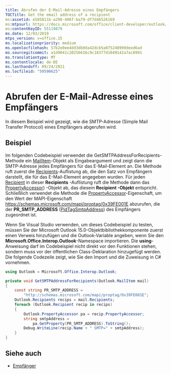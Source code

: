 ```yaml
---
title: Abrufen der E-Mail-Adresse eines Empfängers
TOCTitle: Get the email address of a recipient
ms:assetid: e585811b-a298-496f-ba79-df7d46526169
ms:mtpsurl: https://docs.microsoft.com/office/client-developer/outlook/pia/how-to-get-the-e-mail-address-of-a-recipient?redirectedfrom=MSDN
ms:contentKeyID: 55119879
ms.date: 12/03/2019
mtps_version: v=office.15
ms.localizationpriority: medium
ms.openlocfilehash: 57b2e0ee4dd3db0da42dcb5a075248999deed6ad
ms.sourcegitcommit: a1d9041c20256616c9c183f7d1049142a7ac6991
ms.translationtype: MT
ms.contentlocale: de-DE
ms.lasthandoff: 09/24/2021
ms.locfileid: "59590625"
---
```

# <a name="get-the-email-address-of-a-recipient"></a>Abrufen der E-Mail-Adresse eines Empfängers

In diesem Beispiel wird gezeigt, wie die SMTP-Adresse (Simple Mail Transfer Protocol) eines Empfängers abgerufen wird.

## <a name="example"></a>Beispiel

Im folgenden Codebeispiel verwendet die GetSMTPAddressForRecipients-Methode ein [MailItem](https://docs.microsoft.com/dotnet/api/microsoft.office.interop.outlook.mailitem?redirectedfrom=MSDN&view=outlook-pia)-Objekt als Eingabeargument und zeigt dann die SMTP-Adresse jedes Empfängers für das E-Mail-Element an. Die Methode ruft zuerst die [Recipients](https://docs.microsoft.com/dotnet/api/microsoft.office.interop.outlook.recipients?redirectedfrom=MSDN&view=outlook-pia)-Auflistung ab, die den Satz von Empfängern darstellt, die für das E-Mail-Element angegeben wurden. Für jeden [Recipient](https://docs.microsoft.com/dotnet/api/microsoft.office.interop.outlook.recipient?redirectedfrom=MSDN&view=outlook-pia) in dieser **Recipients** -Auflistung ruft die Methode dann das [PropertyAccessor](https://docs.microsoft.com/dotnet/api/microsoft.office.interop.outlook.propertyaccessor?redirectedfrom=MSDN&view=outlook-pia)) -Objekt ab, das diesem **Recipient -Objekt** entspricht. Schließlich verwendet die Methode die [PropertyAccessor](https://docs.microsoft.com/dotnet/api/microsoft.office.interop.outlook.recipient.propertyaccessor?redirectedfrom=MSDN&view=outlook-pia#Microsoft_Office_Interop_Outlook_Recipient_PropertyAccessor)-Eigenschaft, um den Wert der MAPI-Eigenschaft https://schemas.microsoft.com/mapi/proptag/0x39FE001E abzurufen, die der **PR\_SMTP\_ADDRESS** ([PidTagSmtpAddress](https://docs.microsoft.com/office/client-developer/outlook/mapi/pidtagsmtpaddress-canonical-property?redirectedfrom=MSDN)) des Empfängers zugeordnet ist.

Wenn Sie Visual Studio verwenden, um dieses Codebeispiel zu testen, müssen Sie der Microsoft Outlook 15.0-Objektbibliothekkomponente zuerst einen Verweis hinzufügen und die Outlook-Variable angeben, wenn Sie den **Microsoft.Office.Interop.Outlook**-Namespace importieren. Die **using**-Anweisung darf im Codebeispiel nicht direkt vor den Funktionen stehen, sondern muss vor der öffentlichen Class-Deklaration hinzugefügt werden. Die folgende Codezeile zeigt, wie Sie den Import und die Zuweisung in C\# vornehmen.

```csharp
using Outlook = Microsoft.Office.Interop.Outlook;
```


```csharp
private void GetSMTPAddressForRecipients(Outlook.MailItem mail)
{
    const string PR_SMTP_ADDRESS =
        "http://schemas.microsoft.com/mapi/proptag/0x39FE001E";
    Outlook.Recipients recips = mail.Recipients;
    foreach (Outlook.Recipient recip in recips)
    {
        Outlook.PropertyAccessor pa = recip.PropertyAccessor;
        string smtpAddress =
            pa.GetProperty(PR_SMTP_ADDRESS).ToString();
        Debug.WriteLine(recip.Name + " SMTP=" + smtpAddress);
    }
}
```

## <a name="see-also"></a>Siehe auch

- [Empfänger](recipients.md)

